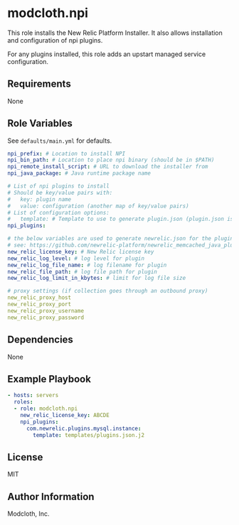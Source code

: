 modcloth.npi
============

This role installs the New Relic Platform Installer. It also allows
installation and configuration of npi plugins.

For any plugins installed, this role adds an upstart managed service
configuration.

Requirements
------------

None

Role Variables
--------------

See `defaults/main.yml` for defaults.

```yml
npi_prefix: # Location to install NPI
npi_bin_path: # Location to place npi binary (should be in $PATH)
npi_remote_install_script: # URL to download the installer from
npi_java_package: # Java runtime package name

# List of npi plugins to install
# Should be key/value pairs with:
#   key: plugin name
#   value: configuration (another map of key/value pairs)
# List of configuration options:
#   template: # Template to use to generate plugin.json (plugin.json is written only if this is set)
npi_plugins:

# the below variables are used to generate newrelic.json for the plugin
# see: https://github.com/newrelic-platform/newrelic_memcached_java_plugin for example
new_relic_license_key: # New Relic license key
new_relic_log_level: # log level for plugin 
new_relic_log_file_name: # log filename for plugin
new_relic_file_path: # log file path for plugin
new_relic_log_limit_in_kbytes: # limit for log file size

# proxy settings (if collection goes through an outbound proxy)
new_relic_proxy_host
new_relic_proxy_port
new_relic_proxy_username
new_relic_proxy_password
```

Dependencies
------------

None

Example Playbook
----------------

```yml
- hosts: servers
  roles:
  - role: modcloth.npi
    new_relic_license_key: ABCDE
    npi_plugins:
      com.newrelic.plugins.mysql.instance:
        template: templates/plugins.json.j2
```

License
-------

MIT

Author Information
------------------

Modcloth, Inc.
